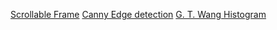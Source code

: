[Scrollable Frame](https://blog.teclado.com/tkinter-scrollable-frames/)
[Canny Edge detection](https://www.docs.opencv.org/master/da/d22/tutorial_py_canny.html)
[G. T. Wang Histogram](https://blog.gtwang.org/programming/python-opencv-matplotlib-plot-histogram-tutorial/)